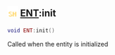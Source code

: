 ## <img src="../../.gitbook/assets/shared.png" width="24" height=24 /> [ENT](https://iaswiki.rawr.dev/readme/ent):init

```lua
void ENT:init()
```

Called when the entity is initialized
